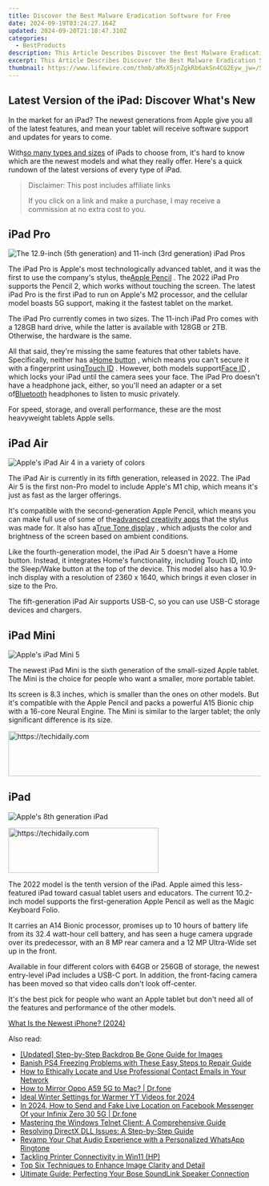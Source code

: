 ```yaml
---
title: Discover the Best Malware Eradication Software for Free
date: 2024-09-19T03:24:27.164Z
updated: 2024-09-20T21:18:47.310Z
categories:
  - BestProducts
description: This Article Describes Discover the Best Malware Eradication Software for Free
excerpt: This Article Describes Discover the Best Malware Eradication Software for Free
thumbnail: https://www.lifewire.com/thmb/aMxX5jnZgkRb6akSn4CG2Eyw_jw=/540x405/filters:no_upscale():max_bytes(150000):strip_icc():format(webp)/GettyImages-829668576-bf5cfe525c9d436e879052daf185b3c8.jpg
---
```


## Latest Version of the iPad: Discover What's New

 In the market for an iPad? The newest generations from Apple give you all of the latest features, and mean your tablet will receive software support and updates for years to come.

 With[so many types and sizes](https://www.lifewire.com/list-of-ipad-models-and-generations-1994232) of iPads to choose from, it's hard to know which are the newest models and what they really offer. Here's a quick rundown of the latest versions of every type of iPad.

>  Disclaimer: This post includes affiliate links
>
>  If you click on a link and make a purchase, I may receive a commission at no extra cost to you.
>

## iPad Pro

![The 12.9-inch (5th generation) and 11-inch (3rd generation) iPad Pros](https://www.lifewire.com/thmb/PNucJd7YYcK09ZWzLMnmlLu7pns=/960x0/filters:no_upscale():max_bytes(200000):strip_icc():format(webp)/002-what-is-newest-version-of-ipad-1994324-c0b044cd23444820aa35c64c8d2fc079.jpg)

 The iPad Pro is Apple's most technologically advanced tablet, and it was the first to use the company's stylus, the[Apple Pencil](https://www.lifewire.com/set-up-use-apple-pencil-ipad-3876369) . The 2022 iPad Pro supports the Pencil 2, which works without touching the screen. The latest iPad Pro is the first iPad to run on Apple's M2 processor, and the cellular model boasts 5G support, making it the fastest tablet on the market.

 The iPad Pro currently comes in two sizes. The 11-inch iPad Pro comes with a 128GB hard drive, while the latter is available with 128GB or 2TB. Otherwise, the hardware is the same.

 All that said, they're missing the same features that other tablets have. Specifically, neither has a[Home button](https://www.lifewire.com/what-is-ipad-home-button-1994353) , which means you can't secure it with a fingerprint using[Touch ID](https://www.lifewire.com/what-is-touch-id-4586807) . However, both models support[Face ID](https://www.lifewire.com/face-id-4151714) , which locks your iPad until the camera sees your face. The iPad Pro doesn't have a headphone jack, either, so you'll need an adapter or a set of[Bluetooth](https://www.lifewire.com/what-is-bluetooth-2377412) headphones to listen to music privately.

 For speed, storage, and overall performance, these are the most heavyweight tablets Apple sells.

## iPad Air

![Apple's iPad Air 4 in a variety of colors](https://www.lifewire.com/thmb/eaBiHxIcF9bF6XV6nQeTHPy21-w=/960x0/filters:no_upscale():max_bytes(200000):strip_icc():format(webp)/iPadAir4-41a20704198f40a78c3d05dda053402b.jpg)

 The iPad Air is currently in its fifth generation, released in 2022\. The iPad Air 5 is the first non-Pro model to include Apple's M1 chip, which means it's just as fast as the larger offerings.

 It's compatible with the second-generation Apple Pencil, which means you can make full use of some of the[advanced creativity apps](https://www.lifewire.com/best-apps-for-ipad-pro-pencil-4177139) that the stylus was made for. It also has a[True Tone display](https://www.lifewire.com/what-is-true-tone-display-4048131) , which adjusts the color and brightness of the screen based on ambient conditions.

 Like the fourth-generation model, the iPad Air 5 doesn't have a Home button. Instead, it integrates Home's functionality, including Touch ID, into the Sleep/Wake button at the top of the device. This model also has a 10.9-inch display with a resolution of 2360 x 1640, which brings it even closer in size to the Pro.

 The fift-generation iPad Air supports USB-C, so you can use USB-C storage devices and chargers.

## iPad Mini

![Apple's iPad Mini 5](https://www.lifewire.com/thmb/iuFU7eUa45wcD6hv7edo6i1kr3U=/960x0/filters:no_upscale():max_bytes(200000):strip_icc():format(webp)/Ipadmini5-7462d4ec5b354d5582bf1a976eca5216.jpeg)

 The newest iPad Mini is the sixth generation of the small-sized Apple tablet. The Mini is the choice for people who want a smaller, more portable tablet.

 Its screen is 8.3 inches, which is smaller than the ones on other models. But it's compatible with the Apple Pencil and packs a powerful A15 Bionic chip with a 16-core Neural Engine. The Mini is similar to the larger tablet; the only significant difference is its size.

<!-- affiliate ads begin -->
<a href="https://appsumo.8odi.net/c/5597632/2037475/7443" target="_top" id="2037475">
  <img src="//a.impactradius-go.com/display-ad/7443-2037475" border="0" alt="https://techidaily.com" width="728" height="90"/>
</a>
<img height="0" width="0" src="https://appsumo.8odi.net/i/5597632/2037475/7443" style="position:absolute;visibility:hidden;" border="0" />
<!-- affiliate ads end -->

## iPad

![Apple's 8th generation iPad](https://www.lifewire.com/thmb/HU6JVTI8btoiWGjZNpBQZKltzVI=/960x0/filters:no_upscale():max_bytes(200000):strip_icc():format(webp)/iPad8-b0d7bf0618d44b2e861ed8b33839e9bc.jpg)

<!-- affiliate ads begin -->
<a href="https://aligracehair.sjv.io/c/5597632/1959707/19272" target="_top" id="1959707">
  <img src="//a.impactradius-go.com/display-ad/19272-1959707" border="0" alt="https://techidaily.com" width="300" height="90"/>
</a>
<img height="0" width="0" src="https://aligracehair.sjv.io/i/5597632/1959707/19272" style="position:absolute;visibility:hidden;" border="0" />
<!-- affiliate ads end -->

 The 2022 model is the tenth version of the iPad. Apple aimed this less-featured iPad toward casual tablet users and educators. The current 10.2-inch model supports the first-generation Apple Pencil as well as the Magic Keyboard Folio.

 It carries an A14 Bionic processor, promises up to 10 hours of battery life from its 32.4 watt-hour cell battery, and has seen a huge camera upgrade over its predecessor, with an 8 MP rear camera and a 12 MP Ultra-Wide set up in the front.

 Available in four different colors with 64GB or 256GB of storage, the newest entry-level iPad includes a USB-C port. In addition, the front-facing camera has been moved so that video calls don't look off-center.

 It's the best pick for people who want an Apple tablet but don't need all of the features and performance of the other models.

[What Is the Newest iPhone? (2024)](https://www.lifewire.com/what-is-the-newest-iphone-6746797)

<ins class="adsbygoogle"
     style="display:block"
     data-ad-format="autorelaxed"
     data-ad-client="ca-pub-7571918770474297"
     data-ad-slot="1223367746"></ins>

<ins class="adsbygoogle"
     style="display:block"
     data-ad-client="ca-pub-7571918770474297"
     data-ad-slot="8358498916"
     data-ad-format="auto"
     data-full-width-responsive="true"></ins>

<span class="atpl-alsoreadstyle">Also read:</span>
<div><ul>
<li><a href="https://extra-support.techidaily.com/updated-step-by-step-backdrop-be-gone-guide-for-images/"><u>[Updated] Step-by-Step Backdrop Be Gone Guide for Images</u></a></li>
<li><a href="https://win-able.techidaily.com/banish-ps4-freezing-problems-with-these-easy-steps-to-repair-guide/"><u>Banish PS4 Freezing Problems with These Easy Steps to Repair Guide</u></a></li>
<li><a href="https://technical-tips.techidaily.com/how-to-ethically-locate-and-use-professional-contact-emails-in-your-network/"><u>How to Ethically Locate and Use Professional Contact Emails in Your Network</u></a></li>
<li><a href="https://screen-mirror.techidaily.com/how-to-mirror-oppo-a59-5g-to-mac-drfone-by-drfone-android/"><u>How to Mirror Oppo A59 5G to Mac? | Dr.fone</u></a></li>
<li><a href="https://youtube-help.techidaily.com/ideal-winter-settings-for-warmer-yt-videos-for-2024/"><u>Ideal Winter Settings for Warmer YT Videos for 2024</u></a></li>
<li><a href="https://location-social.techidaily.com/in-2024-how-to-send-and-fake-live-location-on-facebook-messenger-of-your-infinix-zero-30-5g-drfone-by-drfone-virtual-android/"><u>In 2024, How to Send and Fake Live Location on Facebook Messenger Of your Infinix Zero 30 5G | Dr.fone</u></a></li>
<li><a href="https://technical-tips.techidaily.com/mastering-the-windows-telnet-client-a-comprehensive-guide/"><u>Mastering the Windows Telnet Client: A Comprehensive Guide</u></a></li>
<li><a href="https://technical-tips.techidaily.com/resolving-directx-dll-issues-a-step-by-step-guide/"><u>Resolving DirectX DLL Issues: A Step-by-Step Guide</u></a></li>
<li><a href="https://extra-resources.techidaily.com/revamp-your-chat-audio-experience-with-a-personalized-whatsapp-ringtone/"><u>Revamp Your Chat Audio Experience with a Personalized WhatsApp Ringtone</u></a></li>
<li><a href="https://driver-install.techidaily.com/tackling-printer-connectivity-in-win11-hp/"><u>Tackling Printer Connectivity in Win11 (HP)</u></a></li>
<li><a href="https://win11-tips.techidaily.com/top-six-techniques-to-enhance-image-clarity-and-detail/"><u>Top Six Techniques to Enhance Image Clarity and Detail</u></a></li>
<li><a href="https://technical-tips.techidaily.com/ultimate-guide-perfecting-your-bose-soundlink-speaker-connection/"><u>Ultimate Guide: Perfecting Your Bose SoundLink Speaker Connection</u></a></li>
</ul></div>

